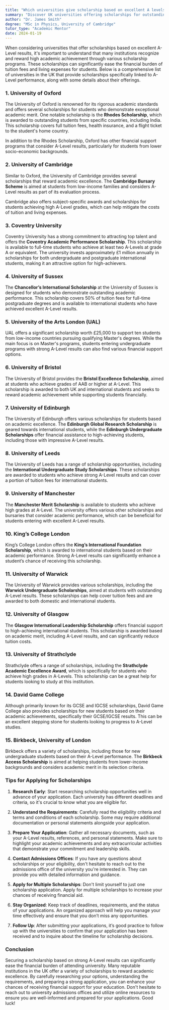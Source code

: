 ```yaml
---
title: "Which universities give scholarship based on excellent A levels result?"
summary: "Discover UK universities offering scholarships for outstanding A-Level results to help reduce tuition and living costs for high-achieving students."
author: "Dr. James Smith"
degree: "MSc in Physics, University of Cambridge"
tutor_type: "Academic Mentor"
date: 2024-01-19
---
```


When considering universities that offer scholarships based on excellent A-Level results, it's important to understand that many institutions recognize and reward high academic achievement through various scholarship programs. These scholarships can significantly ease the financial burden of tuition fees and living expenses for students. Below is a comprehensive list of universities in the UK that provide scholarships specifically linked to A-Level performance, along with some details about their offerings.

### 1. **University of Oxford**

The University of Oxford is renowned for its rigorous academic standards and offers several scholarships for students who demonstrate exceptional academic merit. One notable scholarship is the **Rhodes Scholarship**, which is awarded to outstanding students from specific countries, including India. This scholarship covers full tuition fees, health insurance, and a flight ticket to the student's home country. 

In addition to the Rhodes Scholarship, Oxford has other financial support programs that consider A-Level results, particularly for students from lower socio-economic backgrounds.

### 2. **University of Cambridge**

Similar to Oxford, the University of Cambridge provides several scholarships that reward academic excellence. The **Cambridge Bursary Scheme** is aimed at students from low-income families and considers A-Level results as part of its evaluation process. 

Cambridge also offers subject-specific awards and scholarships for students achieving high A-Level grades, which can help mitigate the costs of tuition and living expenses.

### 3. **Coventry University**

Coventry University has a strong commitment to attracting top talent and offers the **Coventry Academic Performance Scholarship**. This scholarship is available to full-time students who achieve at least two A-Levels at grade A or equivalent. The university invests approximately £1 million annually in scholarships for both undergraduate and postgraduate international students, making it an attractive option for high-achievers.

### 4. **University of Sussex**

The **Chancellor’s International Scholarship** at the University of Sussex is designed for students who demonstrate outstanding academic performance. This scholarship covers 50% of tuition fees for full-time postgraduate degrees and is available to international students who have achieved excellent A-Level results.

### 5. **University of the Arts London (UAL)**

UAL offers a significant scholarship worth £25,000 to support ten students from low-income countries pursuing qualifying Master's degrees. While the main focus is on Master's programs, students entering undergraduate programs with strong A-Level results can also find various financial support options.

### 6. **University of Bristol**

The University of Bristol provides the **Bristol Excellence Scholarship**, aimed at students who achieve grades of AAB or higher at A-Level. This scholarship is awarded to both UK and international students and seeks to reward academic achievement while supporting students financially.

### 7. **University of Edinburgh**

The University of Edinburgh offers various scholarships for students based on academic excellence. The **Edinburgh Global Research Scholarship** is geared towards international students, while the **Edinburgh Undergraduate Scholarships** offer financial assistance to high-achieving students, including those with impressive A-Level results.

### 8. **University of Leeds**

The University of Leeds has a range of scholarship opportunities, including the **International Undergraduate Study Scholarships**. These scholarships are awarded to students who achieve strong A-Level results and can cover a portion of tuition fees for international students.

### 9. **University of Manchester**

The **Manchester Merit Scholarship** is available to students who achieve high grades at A-Level. The university offers various other scholarships and bursaries that consider academic performance, which can be beneficial for students entering with excellent A-Level results.

### 10. **King’s College London**

King’s College London offers the **King’s International Foundation Scholarship**, which is awarded to international students based on their academic performance. Strong A-Level results can significantly enhance a student’s chance of receiving this scholarship.

### 11. **University of Warwick**

The University of Warwick provides various scholarships, including the **Warwick Undergraduate Scholarships**, aimed at students with outstanding A-Level results. These scholarships can help cover tuition fees and are awarded to both domestic and international students.

### 12. **University of Glasgow**

The **Glasgow International Leadership Scholarship** offers financial support to high-achieving international students. This scholarship is awarded based on academic merit, including A-Level results, and can significantly reduce tuition costs.

### 13. **University of Strathclyde**

Strathclyde offers a range of scholarships, including the **Strathclyde Academic Excellence Award**, which is specifically for students who achieve high grades in A-Levels. This scholarship can be a great help for students looking to study at this institution.

### 14. **David Game College**

Although primarily known for its GCSE and IGCSE scholarships, David Game College also provides scholarships for new students based on their academic achievements, specifically their GCSE/IGCSE results. This can be an excellent stepping stone for students looking to progress to A-Level studies.

### 15. **Birkbeck, University of London**

Birkbeck offers a variety of scholarships, including those for new undergraduate students based on their A-Level performance. The **Birkbeck Access Scholarship** is aimed at helping students from lower-income backgrounds and considers academic merit in its selection criteria.

### Tips for Applying for Scholarships

1. **Research Early**: Start researching scholarship opportunities well in advance of your application. Each university has different deadlines and criteria, so it's crucial to know what you are eligible for.

2. **Understand the Requirements**: Carefully read the eligibility criteria and terms and conditions of each scholarship. Some may require additional documentation or personal statements alongside your application.

3. **Prepare Your Application**: Gather all necessary documents, such as your A-Level results, references, and personal statements. Make sure to highlight your academic achievements and any extracurricular activities that demonstrate your commitment and leadership skills.

4. **Contact Admissions Offices**: If you have any questions about scholarships or your eligibility, don't hesitate to reach out to the admissions office of the university you're interested in. They can provide you with detailed information and guidance.

5. **Apply for Multiple Scholarships**: Don't limit yourself to just one scholarship application. Apply for multiple scholarships to increase your chances of receiving financial aid.

6. **Stay Organized**: Keep track of deadlines, requirements, and the status of your applications. An organized approach will help you manage your time effectively and ensure that you don’t miss any opportunities.

7. **Follow Up**: After submitting your applications, it’s good practice to follow up with the universities to confirm that your application has been received and to inquire about the timeline for scholarship decisions.

### Conclusion

Securing a scholarship based on strong A-Level results can significantly ease the financial burden of attending university. Many reputable institutions in the UK offer a variety of scholarships to reward academic excellence. By carefully researching your options, understanding the requirements, and preparing a strong application, you can enhance your chances of receiving financial support for your education. Don't hesitate to reach out to university admissions offices and utilize online resources to ensure you are well-informed and prepared for your applications. Good luck!
    